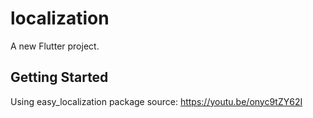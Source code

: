# localization

A new Flutter project.

## Getting Started
Using easy_localization package 
source: https://youtu.be/onyc9tZY62I
